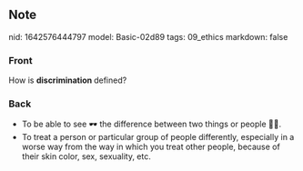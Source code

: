 ## Note
nid: 1642576444797
model: Basic-02d89
tags: 09_ethics
markdown: false

### Front
How is <b>discrimination </b>defined?

### Back
<ul>
  <li>To be able to see 🕶️ the difference between two things or
  people 🙎‍♂️.
  <li>To treat a person or particular group of people differently,
  especially in a worse way from the way in which you treat other
  people, because of their skin color, sex, sexuality, etc.
</ul>
